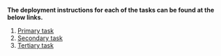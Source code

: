 **The deployment instructions for each of the tasks can be found at the below links.**

1. [Primary task](https://github.com/kabilanmohanraj/ml-herbarium/tree/kabilanmohanraj-dev/POC/trocr#deployment-instructions)
2. [Secondary task](https://github.com/kabilanmohanraj/ml-herbarium/blob/kabilanmohanraj-dev/POC/Secondary%20Task/README.md)
3. [Tertiary task](https://github.com/kabilanmohanraj/ml-herbarium/blob/kabilanmohanraj-dev/POC/Tertiary_Task/README.md)
